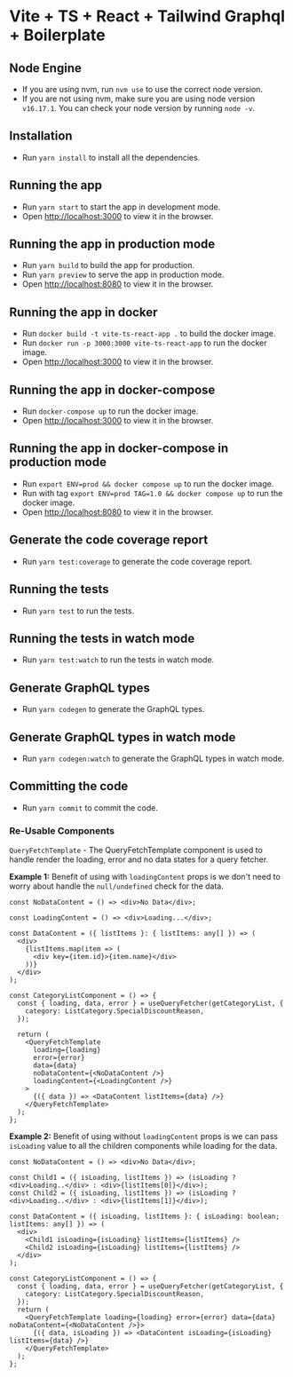 # Vite + TS + React + Tailwind Graphql + Boilerplate

## Node Engine

- If you are using nvm, run `nvm use` to use the correct node version.
- If you are not using nvm, make sure you are using node version `v16.17.1`. You can check your node version by running `node -v`.

## Installation

- Run `yarn install` to install all the dependencies.

## Running the app

- Run `yarn start` to start the app in development mode.
- Open [http://localhost:3000](http://localhost:3000) to view it in the browser.

## Running the app in production mode

- Run `yarn build` to build the app for production.
- Run `yarn preview` to serve the app in production mode.
- Open [http://localhost:8080](http://localhost:8080) to view it in the browser.

## Running the app in docker

- Run `docker build -t vite-ts-react-app .` to build the docker image.
- Run `docker run -p 3000:3000 vite-ts-react-app` to run the docker image.
- Open [http://localhost:3000](http://localhost:3000) to view it in the browser.

## Running the app in docker-compose

- Run `docker-compose up` to run the docker image.
- Open [http://localhost:3000](http://localhost:3000) to view it in the browser.

## Running the app in docker-compose in production mode

- Run `export ENV=prod && docker compose up` to run the docker image.
- Run with tag `export ENV=prod TAG=1.0 && docker compose up` to run the docker image.
- Open [http://localhost:8080](http://localhost:8080) to view it in the browser.

## Generate the code coverage report

- Run `yarn test:coverage` to generate the code coverage report.

## Running the tests

- Run `yarn test` to run the tests.

## Running the tests in watch mode

- Run `yarn test:watch` to run the tests in watch mode.

## Generate GraphQL types

- Run `yarn codegen` to generate the GraphQL types.

## Generate GraphQL types in watch mode

- Run `yarn codegen:watch` to generate the GraphQL types in watch mode.

## Committing the code

- Run `yarn commit` to commit the code.

### Re-Usable Components

`QueryFetchTemplate` - The QueryFetchTemplate component is used to handle render the loading, error and no data states for a query fetcher.

**Example 1:** Benefit of using with `loadingContent` props is we don't need to worry about handle the `null/undefined` check for the data.

```tsx
const NoDataContent = () => <div>No Data</div>;

const LoadingContent = () => <div>Loading...</div>;

const DataContent = ({ listItems }: { listItems: any[] }) => (
  <div>
    {listItems.map(item => (
      <div key={item.id}>{item.name}</div>
    ))}
  </div>
);

const CategoryListComponent = () => {
  const { loading, data, error } = useQueryFetcher(getCategoryList, {
    category: ListCategory.SpecialDiscountReason,
  });

  return (
    <QueryFetchTemplate
      loading={loading}
      error={error}
      data={data}
      noDataContent={<NoDataContent />}
      loadingContent={<LoadingContent />}
    >
      {({ data }) => <DataContent listItems={data} />}
    </QueryFetchTemplate>
  );
};
```

**Example 2:** Benefit of using without `loadingContent` props is we can pass `isLoading` value to all the children components while loading for the data.

```tsx
const NoDataContent = () => <div>No Data</div>;

const Child1 = ({ isLoading, listItems }) => (isLoading ? <div>Loading..</div> : <div>{listItems[0]}</div>);
const Child2 = ({ isLoading, listItems }) => (isLoading ? <div>Loading..</div> : <div>{listItems[1]}</div>);

const DataContent = ({ isLoading, listItems }: { isLoading: boolean; listItems: any[] }) => (
  <div>
    <Child1 isLoading={isLoading} listItems={listItems} />
    <Child2 isLoading={isLoading} listItems={listItems} />
  </div>
);

const CategoryListComponent = () => {
  const { loading, data, error } = useQueryFetcher(getCategoryList, {
    category: ListCategory.SpecialDiscountReason,
  });
  return (
    <QueryFetchTemplate loading={loading} error={error} data={data} noDataContent={<NoDataContent />}>
      {({ data, isLoading }) => <DataContent isLoading={isLoading} listItems={data} />}
    </QueryFetchTemplate>
  );
};
```
